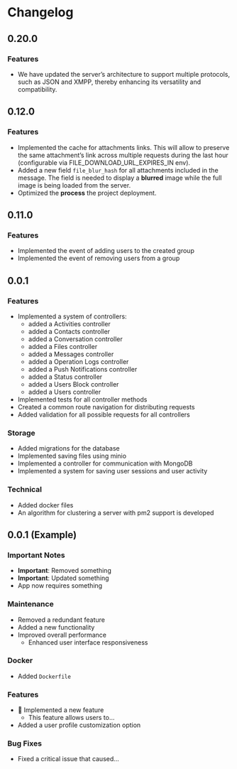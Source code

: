 # Changelog

## 0.20.0

### Features

- We have updated the server’s architecture to support multiple protocols, such as JSON and XMPP, thereby enhancing its versatility and compatibility.

## 0.12.0

### Features

- Implemented the cache for attachments links. This will allow to preserve the same attachment’s link across multiple requests during the last hour (configurable via FILE_DOWNLOAD_URL_EXPIRES_IN env).
- Added a new field `file_blur_hash` for all attachments included in the message. The field is needed to display a **blurred** image while the full image is being loaded from the server.
- Optimized the **process** the project deployment.

## 0.11.0

### Features

- Implemented the event of adding users to the created group
- Implemented the event of removing users from a group

## 0.0.1

### Features

- Implemented a system of controllers:
  - added a Activities controller
  - added a Contacts controller
  - added a Conversation controller
  - added a Files controller
  - added a Messages controller
  - added a Operation Logs controller
  - added a Push Notifications controller
  - added a Status controller
  - added a Users Block controller
  - added a Users controller
- Implemented tests for all controller methods
- Created a common route navigation for distributing requests
- Added validation for all possible requests for all controllers

### Storage

- Added migrations for the database
- Implemented saving files using minio
- Implemented a controller for communication with MongoDB
- Implemented a system for saving user sessions and user activity

### Technical

- Added docker files
- An algorithm for clustering a server with pm2 support is developed

## 0.0.1 (Example)

### Important Notes

- **Important**: Removed something
- **Important**: Updated something
- App now requires something

### Maintenance

- Removed a redundant feature
- Added a new functionality
- Improved overall performance
  - Enhanced user interface responsiveness

### Docker

- Added `Dockerfile`

### Features

- :tada: Implemented a new feature
  - This feature allows users to...
- Added a user profile customization option

### Bug Fixes

- Fixed a critical issue that caused...
